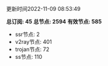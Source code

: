 更新时间2022-11-09 08:53:49

**总订阅: 45**
**总节点: 2594**
**有效节点: 585**
- ssr节点: 2
- v2ray节点: 401
- trojan节点: 72
- ss节点: 110
